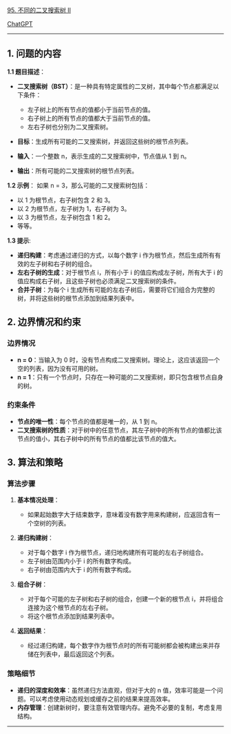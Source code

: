 [95. 不同的二叉搜索树 II](https://leetcode.cn/problems/unique-binary-search-trees-ii)

[ChatGPT](chat.openai.com)

---

## 1. 问题的内容
**1.1 题目描述**：
- **二叉搜索树（BST）**：是一种具有特定属性的二叉树，其中每个节点都满足以下条件：
  - 左子树上的所有节点的值都小于当前节点的值。
  - 右子树上的所有节点的值都大于当前节点的值。
  - 左右子树也分别为二叉搜索树。

- **目标**：生成所有可能的二叉搜索树，并返回这些树的根节点列表。

- **输入**：一个整数 n，表示生成的二叉搜索树中，节点值从 1 到 n。

- **输出**：所有可能的二叉搜索树的根节点列表。

**1.2 示例**：
如果 n = 3，那么可能的二叉搜索树包括：
- 以 1 为根节点，右子树包含 2 和 3。
- 以 2 为根节点，左子树为 1，右子树为 3。
- 以 3 为根节点，左子树包含 1 和 2。
- 等等。

**1.3 提示**:
- **递归构建**：考虑通过递归的方式，以每个数字 i 作为根节点，然后生成所有有效的左子树和右子树的组合。
- **左右子树的生成**：对于根节点 i，所有小于 i 的值应构成左子树，所有大于 i 的值应构成右子树，且这些子树也必须满足二叉搜索树的条件。
- **合并子树**：为每个 i 生成所有可能的左右子树后，需要将它们组合为完整的树，并将这些树的根节点添加到结果列表中。

## 2. 边界情况和约束
### 边界情况
- **n = 0**：当输入为 0 时，没有节点构成二叉搜索树。理论上，这应该返回一个空的列表，因为没有可用的树。
- **n = 1**：只有一个节点时，只存在一种可能的二叉搜索树，即只包含根节点自身的树。

### 约束条件
- **节点的唯一性**：每个节点的值都是唯一的，从 1 到 n。
- **二叉搜索树的性质**：对于树中的任意节点，其左子树中的所有节点的值都比该节点的值小，其右子树中的所有节点的值都比该节点的值大。

## 3. 算法和策略
### 算法步骤
1. **基本情况处理**：
   - 如果起始数字大于结束数字，意味着没有数字用来构建树，应返回含有一个空树的列表。

2. **递归构建树**：
   - 对于每个数字 i 作为根节点，递归地构建所有可能的左右子树组合。
   - 左子树由范围内小于 i 的所有数字构成。
   - 右子树由范围内大于 i 的所有数字构成。

3. **组合子树**：
   - 对于每个可能的左子树和右子树的组合，创建一个新的根节点 i，并将组合连接为这个根节点的左右子树。
   - 将这个根节点添加到结果列表中。

4. **返回结果**：
   - 经过递归构建，每个数字作为根节点时的所有可能树都会被构建出来并存储在列表中，最后返回这个列表。

### 策略细节
- **递归的深度和效率**：虽然递归方法直观，但对于大的 n 值，效率可能是一个问题。可以考虑使用动态规划或缓存之前的结果来提高效率。
- **内存管理**：创建新树时，要注意有效管理内存。避免不必要的复制，考虑复用结构。

---
